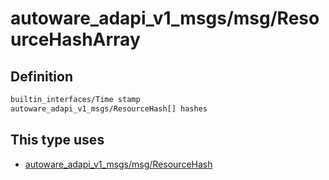 <!-- This file is generated by a tool. Do not edit directly. -->

# autoware_adapi_v1_msgs/msg/ResourceHashArray

## Definition

```txt
builtin_interfaces/Time stamp
autoware_adapi_v1_msgs/ResourceHash[] hashes
```

## This type uses

- [autoware_adapi_v1_msgs/msg/ResourceHash](../../autoware_adapi_v1_msgs/msg/resource_hash.md)

